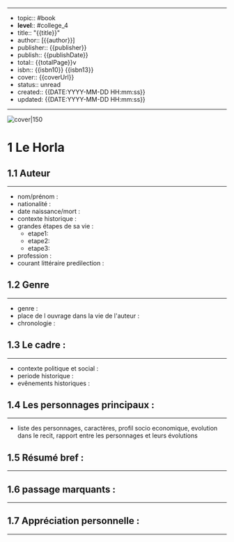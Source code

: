 
---

- topic:: #book
- **level**:: #college_4
- title:: "{{title}}"
- author:: [{{author}}]
- publisher:: {{publisher}}
- publish:: {{publishDate}}
- total:: {{totalPage}}v
- isbn:: {{isbn10}} {{isbn13}}
- cover:: {{coverUrl}}
- status:: unread
- created:: {{DATE:YYYY-MM-DD HH:mm:ss}}
- updated: {{DATE:YYYY-MM-DD HH:mm:ss}}

---

![cover|150]({{coverUrl}})

# 1 Le Horla

## 1.1	Auteur
---

- nom/prénom :
- nationalité : 
- date naissance/mort :
- contexte historique :
- grandes étapes de sa vie :
	- etape1:
	- etape2:
	- etape3:
- profession :
- courant littéraire predilection : 

## 1.2	Genre 
---

- genre :
- place de l ouvrage dans la vie de l'auteur :
- chronologie : 

## 1.3	Le cadre :
---

- contexte politique et social :
- periode historique :
- evênements historiques :


## 1.4	Les personnages principaux :
---


- liste des personnages, caractères, profil socio economique, evolution dans le recit, rapport entre les personnages et leurs évolutions

## 1.5	Résumé bref :
---



## 1.6	passage marquants :
---




## 1.7	Appréciation personnelle :
---


